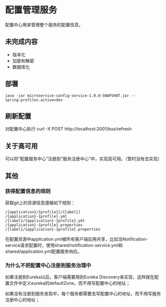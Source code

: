# 配置管理服务 #

配置中心用来管理整个服务的配置信息。

## 未完成内容 ##

- 版本化
- 加密和解密
- 数据库化

## 部署 ##

    java -jar microservice-config-service-1.0.0-SNAPSHOT.jar --spring.profiles.active=dev

## 刷新配置 ##

对配置中心执行 curl -X POST http://localhost:2001/bus/refresh 

## 关于高可用 ##

可以将“配置服务中心”注册到“服务注册中心”中，实现高可用。（暂时没有去实现）

## 其他 ##

### 获得配置信息的规则 ###
获取git上的资源信息遵循如下规则：

    /{application}/{profile}[/{label}]
    /{application}-{profile}.yml
    /{label}/{application}-{profile}.yml
    /{application}-{profile}.properties
    /{label}/{application}-{profile}.properties  
    
在配置资源中application.yml被所有客户端应用共享，比如当Notification-service请求配置时，使用shared/notification-service.yml和shared/application.yml配置服务响应。

### 为什么不把配置中心注册到服务治理中 ###

如果注册到Eureka以后，客户端需要用到Eureka Discovery来实现，这样就在配置文件中定义eureka的defaultZone，而不用写配置中心的地址；

如果没有注册到服务发现中，每个服务都需要去写配置中心的地址，而不用写服务注册中心的地址；
